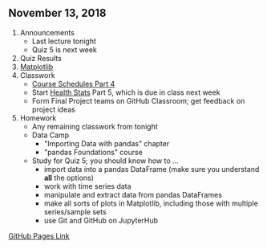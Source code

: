 ## November 13, 2018
1. Announcements
    - Last lecture tonight
    - Quiz 5 is next week
2. Quiz Results
3. [Matplotlib](../Slides/L8_Matplotlib.slides.html) 
4. Classwork
   - [Course Schedules Part 4](../Tutorials/CourseCatalogDemo/Part4.md)
   - Start [Health Stats](../Tutorials/HealthStatsProject) Part 5, which is due in class next week
   - Form Final Project teams on GitHub Classroom; get feedback on project ideas
4. Homework
   - Any remaining classwork from tonight
   - Data Camp
       - "Importing Data with pandas" chapter
       - "pandas Foundations" course
   - Study for Quiz 5; you should know how to ...
       - import data into a pandas DataFrame (make sure you understand **all** the options)
       - work with time series data
       - manipulate and extract data from pandas DataFrames
       - make all sorts of plots in Matplotlib, including those with multiple series/sample sets
       - use Git and GitHub on JupyterHub
       
   
[GitHub Pages Link](https://christopherhuntley.github.io/ba505-docs/Agenda/)